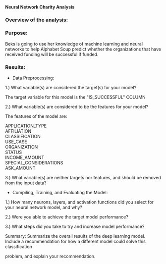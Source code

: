 #### Neural Network Charity Analysis

### Overview of the analysis: 

### Purpose:

Beks is going to use her knowledge of machine learning and neural networks to help Alphabet Soup predict whether the organizations that have received funding will be successful if funded.


### Results: 
 - Data Preprocessing:
 
1.) What variable(s) are considered the target(s) for your model?

The target variable for this model is the "IS_SUCCESSFUL" COLUMN

2.) What variable(s) are considered to be the features for your model?

The features of the model are:

APPLICATION_TYPE          
AFFILIATION               
CLASSIFICATION            
USE_CASE                  
ORGANIZATION              
STATUS                    
INCOME_AMOUNT                
SPECIAL_CONSIDERATIONS    
ASK_AMOUNT                   


3.) What variable(s) are neither targets nor features, and should be removed from the input data?


- Compiling, Training, and Evaluating the Model:

1.) How many neurons, layers, and activation functions did you select for your neural network model, and why?

2.) Were you able to achieve the target model performance?

3.) What steps did you take to try and increase model performance?




Summary: Summarize the overall results of the deep learning model. Include a recommendation for how a different model could solve this classification 

problem, and explain your recommendation.
